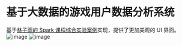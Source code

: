 # 基于大数据的游戏用户数据分析系统
基于[林子雨的 Spark 课程综合实验案例](http://dblab.xmu.edu.cn/post/8116/)实现，提供了更加美观的 UI 界面。
![image](https://user-images.githubusercontent.com/45156493/208053616-cec63f29-a363-43d7-8bc0-ec2ec2040c67.png)
![image](https://user-images.githubusercontent.com/45156493/208053751-73fc4347-a7d8-48d2-a643-ce88b3acc878.png)
